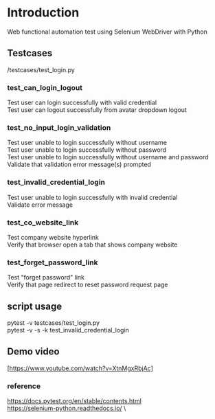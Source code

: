 # Introduction
Web functional automation test using Selenium WebDriver with Python

## Testcases
/testcases/test_login.py
### test_can_login_logout
Test user can login successfully with valid credential  \
Test user can logout successfully from avatar dropdown logout 

### test_no_input_login_validation 
Test user unable to login successfully without username  \
Test user unable to login successfully without password  \
Test user unable to login successfully without username and password  \
Validate that validation error message(s) prompted

### test_invalid_credential_login
Test user unable to login successfully with invalid credential  \
Validate error message

### test_co_website_link
Test company website hyperlink \
Verify that browser open a tab that shows company website 

### test_forget_password_link
Test "forget password" link \
Verify that page redirect to reset password request page

## script usage
pytest -v testcases/test_login.py \
pytest -v -s -k test_invalid_credential_login

## Demo video
[https://www.youtube.com/watch?v=XtnMgxRbjAc]

### reference
https://docs.pytest.org/en/stable/contents.html \
https://selenium-python.readthedocs.io/ \